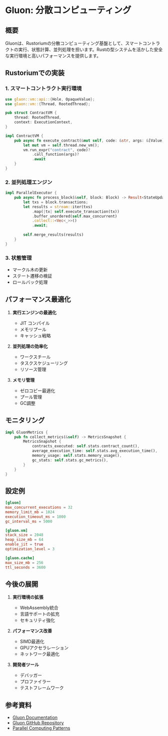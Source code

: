 # Gluon: 分散コンピューティング

## 概要

Gluonは、Rustoriumの分散コンピューティング基盤として、スマートコントラクトの実行、状態計算、並列処理を担います。Rustの型システムを活かした安全な実行環境と高いパフォーマンスを提供します。

## Rustoriumでの実装

### 1. スマートコントラクト実行環境

```rust
use gluon::vm::api::{Hole, OpaqueValue};
use gluon::vm::{Thread, RootedThread};

pub struct ContractVM {
    thread: RootedThread,
    context: ExecutionContext,
}

impl ContractVM {
    pub async fn execute_contract(&mut self, code: &str, args: &[Value]) -> Result<Value> {
        let mut vm = self.thread.new_vm();
        vm.run_expr("contract", code)?
            .call_function(args)?
            .await
    }
}
```

### 2. 並列処理エンジン

```rust
impl ParallelExecutor {
    pub async fn process_block(&self, block: Block) -> Result<StateUpdate> {
        let txs = block.transactions;
        let results = stream::iter(txs)
            .map(|tx| self.execute_transaction(tx))
            .buffer_unordered(self.max_concurrent)
            .collect::<Vec<_>>()
            .await;
            
        self.merge_results(results)
    }
}
```

### 3. 状態管理

- マークル木の更新
- ステート遷移の検証
- ロールバック処理

## パフォーマンス最適化

1. **実行エンジンの最適化**
   - JIT コンパイル
   - メモリプール
   - キャッシュ戦略

2. **並列処理の効率化**
   - ワークスチール
   - タスクスケジューリング
   - リソース管理

3. **メモリ管理**
   - ゼロコピー最適化
   - プール管理
   - GC調整

## モニタリング

```rust
impl GluonMetrics {
    pub fn collect_metrics(&self) -> MetricsSnapshot {
        MetricsSnapshot {
            contracts_executed: self.stats.contract_count(),
            average_execution_time: self.stats.avg_execution_time(),
            memory_usage: self.stats.memory_usage(),
            gc_stats: self.stats.gc_metrics(),
        }
    }
}
```

## 設定例

```toml
[gluon]
max_concurrent_executions = 32
memory_limit_mb = 1024
execution_timeout_ms = 1000
gc_interval_ms = 5000

[gluon.vm]
stack_size = 2048
heap_size_mb = 64
enable_jit = true
optimization_level = 3

[gluon.cache]
max_size_mb = 256
ttl_seconds = 3600
```

## 今後の展開

1. **実行環境の拡張**
   - WebAssembly統合
   - 言語サポートの拡充
   - セキュリティ強化

2. **パフォーマンス改善**
   - SIMD最適化
   - GPUアクセラレーション
   - ネットワーク最適化

3. **開発者ツール**
   - デバッガー
   - プロファイラー
   - テストフレームワーク

## 参考資料

- [Gluon Documentation](https://gluon-lang.org/)
- [Gluon GitHub Repository](https://github.com/gluon-lang/gluon)
- [Parallel Computing Patterns](https://docs.rs/rayon/)
